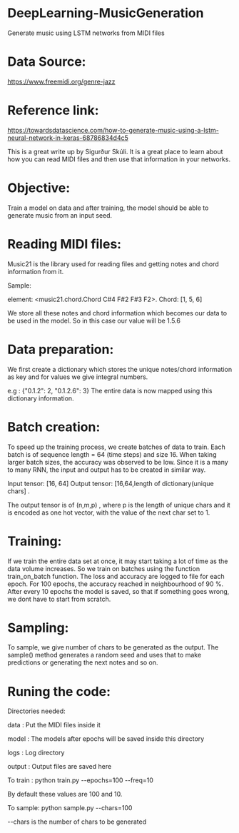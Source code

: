 # DeepLearning-MusicGeneration
Generate music using LSTM networks from MIDI files

# Data Source:
https://www.freemidi.org/genre-jazz

# Reference link:
https://towardsdatascience.com/how-to-generate-music-using-a-lstm-neural-network-in-keras-68786834d4c5

This is a great write up by Sigurður Skúli. It is a great place to learn about how you can read MIDI files and  then use that information in your networks.

# Objective:
Train a model on data and after training, the model should be able to generate music from an input seed.

# Reading MIDI files:
Music21 is the library used for reading files and getting notes and chord information from it.

Sample:

element:  <music21.chord.Chord C#4 F#2 F#3 F2>. 
Chord: [1, 5, 6] 

We store all these notes and chord information which becomes our data to be used in the model.
So in this case our value will be 1.5.6

# Data preparation:

We first create a dictionary which stores the unique notes/chord information as key and for values we give integral numbers.

e.g : {"0.1.2": 2, "0.1.2.6": 3}
The entire data is now mapped using this dictionary information.

# Batch creation:

To speed up the training process, we create batches of data to train. Each batch is of sequence length = 64 (time steps) and size 16.
When taking larger batch sizes, the accuracy was observed to be low. Since it is a many to many RNN, the input and output has to be created in similar way.

Input tensor: [16, 64]
Output tensor: [16,64,length of dictionary(unique chars] . 

The output tensor is of (n,m,p) , where p is the length of unique chars and it is encoded as one hot vector, with the value of the next char set to 1.

# Training:

If we train the entire data set at once, it may start taking a lot of time as the data volume increases. So we train on batches using the function train_on_batch function. The loss and accuracy are logged to file for each epoch. For 100 epochs, the accuracy reached in neighbourhood of 90 %. 
After every 10 epochs the model is saved, so that if something goes wrong, we dont have to start from scratch.

# Sampling:

To sample, we give number of chars to be generated as the output. The sample() method generates a random seed and uses that to make predictions or generating the next notes and so on.

# Runing the code:

Directories needed:

data : Put the MIDI files inside it

model : The models after epochs will be saved inside this directory

logs : Log directory

output : Output files are saved here

To train : python train.py --epochs=100 --freq=10

By default these values are 100 and 10.

To sample: python sample.py --chars=100

--chars is the number of chars to be generated

